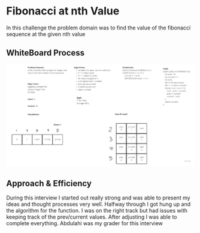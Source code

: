 # Fibonacci at nth Value

In this challenge the problem domain was to find the value of the fibonacci sequence at the given nth value

## WhiteBoard Process

![Code Challenge 04](../datastructures/lib/src/main/java/codechallenges/imgs/CodeChallenge04.jpg)

## Approach & Efficiency

During this interview I started out really strong and was able to present my ideas and thought processes very well. Halfway through I got hung up and the algorithm for the function. I was on the right track but had issues with keeping track of the prev/current values. After adjusting I was able to complete everything. Abdulahi was my grader for this interview



